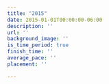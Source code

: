 ```yaml
---
title: "2015"
date: 2015-01-01T00:00:00-06:00
description: ''
url: ''
background_image: ''
is_time_period: true
finish_time: ''
average_pace: ''
placement: ''

---
```

